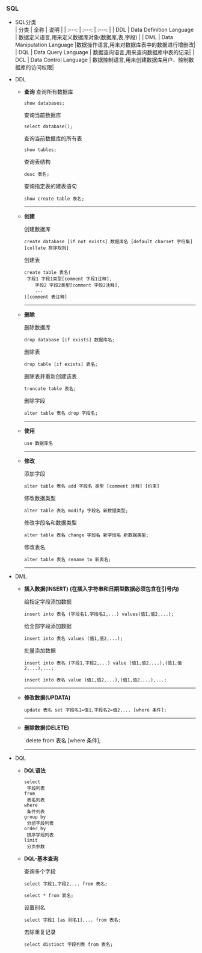 ### SQL
- SQL分类  
| 分类 | 全称 | 说明 |
| :---: | :---: | :---: |
| DDL | Data Definition Language | 数据定义语言,用来定义数据库对象(数据库,表,字段) |
| DML | Data Manipulation Language |数据操作语言,用来对数据库表中的数据进行增删改|
| DQL | Data Query Language | 数据查询语言,用来查询数据库中表的记录|
| DCL | Data Control Language | 数据控制语言,用来创建数据库用户、控制数据库的访问权限|

- DDL
    - **查询**
       查询所有数据库

       ` show databases; `
    
       查询当前数据库
    
       `select database();`
    
       查询当前数据库的所有表
    
       `show tables;`
    
       查询表结构
    
       `desc 表名;`
    
       查询指定表的建表语句
    
       `show create table 表名;`  
       
       ----
    
    - **创建**
      
       创建数据库
       
       `create database [if not exists] 数据库名 [default charset 字符集] [collate 排序规则]`
       
       创建表
       
       ```mysql
       create table 表名(
       	字段1 字段1类型[comment 字段1注释],
           字段2 字段2类型[comment 字段2注释],
           ...
       )[comment 表注释]
       ```
       
       ----
       
    - **删除**

       删除数据库

       `drop database [if exists] 数据库名;`
       
       删除表
       
       `drop table [if exists] 表名;`
       
       删除表并重新创建该表
       
       `truncate table 表名;`
       
       
       删除字段
       
       `alter table 表名 drop 字段名;`
       
       
       ----
    - **使用**
    
      `use 数据库名`
    
      ----
    - **修改**
      
       添加字段
       
       `alter table 表名 add 字段名 类型 [comment 注释] [约束]`
       
       修改数据类型
       
       `alter table 表名 modify 字段名 新数据类型;`
       
       修改字段名和数据类型
       
       `alter table 表名 change 字段名 新字段名 新数据类型;`
       
       修改表名
       
       `alter table 表名 rename to 新表名;`
       
       ---
    
- DML
    - **插入数据(INSERT)**
      **(在插入字符串和日期型数据必须包含在引号内)**
      
       给指定字段添加数据
      
       `insert into 表名 (字段名1,字段名2,...) values(值1,值2,...);`
      
       给全部字段添加数据
      
       `insert into 表名 values (值1,值2,...);`
      
       批量添加数据
      
       `insert into 表名 (字段1,字段2,...) value (值1,值2,...),(值1,值2,...),...;`
      
       `insert into 表名 value (值1,值2,...),(值1,值2,...),...;`
      
      ---
      
    - **修改数据(UPDATA)**
      
       `update 表名 set 字段名1=值1,字段名2=值2,... [where 条件];`
       
       ---
       
    - **删除数据(DELETE)**
      
       `delete from 表名 [where 条件];
       
       ---

- DQL
    - **DQL语法**
       ```mysql
       select
       	字段列表
       from
       	表名列表
       where
       	条件列表
       group by
       	分组字段列表
       order by
       	排序字段列表
       limit
       	分页参数
       ```
    - **DQL-基本查询**
       
       查询多个字段
       
       `select 字段1,字段2,... from 表名;`
       
       `select * from 表名;`
       
       设置别名
       
       `select 字段1 [as 别名1],... from 表名;`
       
       去除重复记录
       
       `select distinct 字段列表 from 表名;`
       
       
       